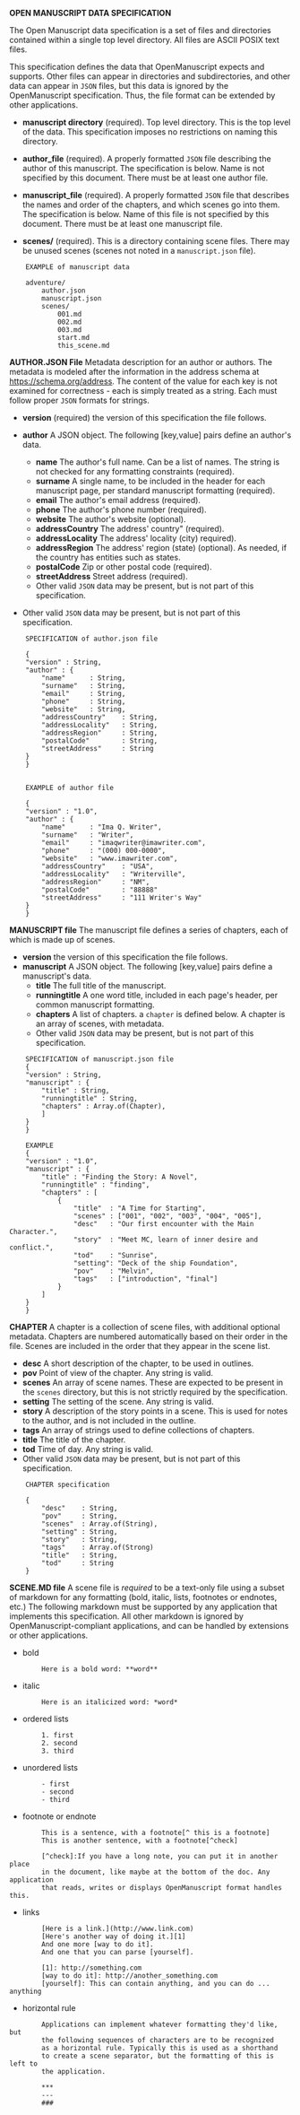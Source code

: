 **OPEN MANUSCRIPT DATA SPECIFICATION**

The Open Manuscript data specification is a set of files and directories
contained within a single top level directory. All files are ASCII POSIX text
files. 

This specification defines the data that OpenManuscript expects and supports.
Other files can appear in directories and subdirectories, and other data can
appear in `JSON` files, but this data is ignored by the OpenManuscript
specification. Thus, the file format can be extended by other applications.

- **manuscript directory** (required). Top level directory. This is 
  the top level of the data. This specification imposes no restrictions on 
  naming this directory.

- **author_file** (required). A properly formatted `JSON` file describing the 
  author of this manuscript. The specification is below. Name is not specified
  by this document. There must be at least one author file.

- **manuscript_file** (required). A properly formatted `JSON` file that 
  describes the names and order of the chapters, and which scenes go into 
  them. The specification is below. Name of this file is not specified by this
  document. There must be at least one manuscript file.

- **scenes/** (required). This is a directory containing scene files. There may 
  be unused scenes (scenes not noted in a `manuscript.json` file).
  
```
    EXAMPLE of manuscript data

    adventure/
        author.json
        manuscript.json
        scenes/
            001.md
            002.md
            003.md
            start.md
            this_scene.md

```

**AUTHOR.JSON File**
Metadata description for an author or authors. The metadata is modeled after the
information in the address schema at https://schema.org/address.
The content of the value for each key is not examined for correctness - each is simply treated as a string. Each must follow proper `JSON` formats for strings.

- **version** (required) the version of this specification the file follows. 

- **author** A JSON object. The following [key,value] pairs define an author's
  data.
    - **name** The author's full name. Can be a list of names. The string is not checked for any formatting constraints (required).
    - **surname** A single name, to be included in the header for each manuscript page, per standard manuscript formatting (required).
    - **email** The author's email address (required).
    - **phone** The author's phone number (required).
    - **website** The author's website (optional).
    - **addressCountry** The address' country" (required). 
    - **addressLocality** The address' locality (city) required).
    - **addressRegion** The address' region (state) (optional). As needed, if the country has entities such as states.
    - **postalCode** Zip or other postal code (required).
    - **streetAddress** Street address (required).
    - Other valid `JSON` data may be present, but is not part of this    specification. 

- Other valid `JSON` data may be present, but is not part of this    specification. 


```
    SPECIFICATION of author.json file

    {
    "version" : String, 
    "author" : {
        "name"      : String, 
        "surname"   : String,
        "email"     : String,
        "phone"     : String,
        "website"   : String,
        "addressCountry"    : String,
        "addressLocality"   : String,
        "addressRegion"     : String,
        "postalCode"        : String,
        "streetAddress"     : String
    }
    }


    EXAMPLE of author file

    {
    "version" : "1.0",
    "author" : {
        "name"      : "Ima Q. Writer",
        "surname"   : "Writer",
        "email"     : "imaqwriter@imawriter.com",
        "phone"     : "(000) 000-0000",
        "website"   : "www.imawriter.com",
        "addressCountry"    : "USA",
        "addressLocality"   : "Writerville",
        "addressRegion"     : "NM",
        "postalCode"        : "88888"
        "streetAddress"     : "111 Writer's Way"
    }
    }
```

**MANUSCRIPT file**
The manuscript file defines a series of chapters, each of which is made up of
scenes.

- **version** the version of this specification the file follows. 
- **manuscript** A JSON object. The following [key,value] pairs define
  a manuscript's data.
    - **title** The full title of the manuscript.
    - **runningtitle** A one word title, included in each page's header, per common manuscript formatting. 
    - **chapters** A list of chapters. a `chapter` is defined below. A chapter is an array of scenes, with metadata. 
    - Other valid `JSON` data may be present, but is not part of this    specification.

```
    SPECIFICATION of manuscript.json file
    {
    "version" : String, 
    "manuscript" : {
        "title" : String, 
        "runningtitle" : String, 
        "chapters" : Array.of(Chapter),
        ]
    }
    }

    EXAMPLE
    {
    "version" : "1.0",
    "manuscript" : {
        "title" : "Finding the Story: A Novel",
        "runningtitle" : "finding",
        "chapters" : [
            {
                "title"  : "A Time for Starting",
                "scenes" : ["001", "002", "003", "004", "005"],
                "desc"   : "Our first encounter with the Main Character.",
                "story"  : "Meet MC, learn of inner desire and conflict.",
                "tod"    : "Sunrise",
                "setting": "Deck of the ship Foundation",
                "pov"    : "Melvin",
                "tags"   : ["introduction", "final"]
            }
        ]
    }
    }
```


**CHAPTER** 
A chapter is a collection of scene files, with additional optional metadata.
Chapters are numbered automatically based on their order in the file.
Scenes are included in the order that they appear in the scene list.

- **desc**  A short description of the chapter, to be used in outlines.
- **pov**   Point of view of the chapter. Any string is valid.
- **scenes** An array of scene names. These are expected to be present in the
  `scenes` directory, but this is not strictly required by the specification. 
- **setting** The setting of the scene. Any string is valid.
- **story** A description of the story points in a scene. This is used for 
   notes to the author, and is not included in the outline.
- **tags** An array of strings used to define collections of chapters.
- **title** The title of the chapter.
- **tod** Time of day. Any string is valid.
- Other valid `JSON` data may be present, but is not part of this    
  specification.

```
    CHAPTER specification

    {
        "desc"    : String, 
        "pov"     : String, 
        "scenes"  : Array.of(String),
        "setting" : String, 
        "story"   : String, 
        "tags"    : Array.of(Strong) 
        "title"   : String, 
        "tod"     : String
    }
```
**SCENE.MD file**
A scene file is *required* to be a text-only file using a subset of
markdown for any formatting (bold, italic, lists, footnotes or endnotes,
etc.) The following markdown must be supported by any application that
implements this specification. All other markdown is ignored by
OpenManuscript-compliant applications, and can be handled by extensions or other
applications. 

- bold 

```
        Here is a bold word: **word** 
```
    
- italic 

```
        Here is an italicized word: *word* 
```

- ordered lists

```
        1. first
        2. second
        3. third
```

- unordered lists

```
        - first
        - second
        - third
```

- footnote or endnote 

```
        This is a sentence, with a footnote[^ this is a footnote]
        This is another sentence, with a footnote[^check]

        [^check]:If you have a long note, you can put it in another place
        in the document, like maybe at the bottom of the doc. Any application
        that reads, writes or displays OpenManuscript format handles this.
```

- links

```
        [Here is a link.](http://www.link.com)
        [Here's another way of doing it.][1]
        And one more [way to do it].
        And one that you can parse [yourself].

        [1]: http://something.com
        [way to do it]: http://another_something.com
        [yourself]: This can contain anything, and you can do ... anything 
```

- horizontal rule 
```
        Applications can implement whatever formatting they'd like, but
        the following sequences of characters are to be recognized
        as a horizontal rule. Typically this is used as a shorthand
        to create a scene separator, but the formatting of this is left to
        the application.

        ***
        ---
        ###
```
